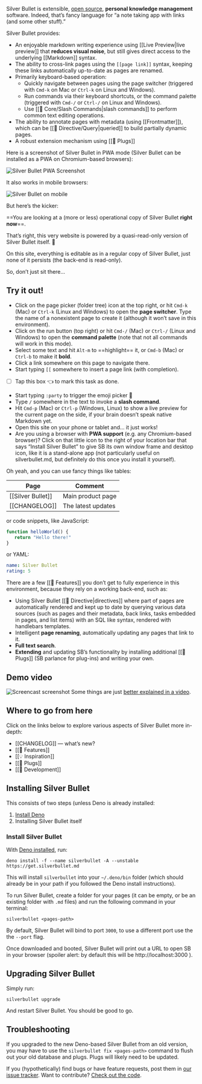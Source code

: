 Silver Bullet is extensible, [open source](https://github.com/silverbulletmd/silverbullet), **personal
knowledge management** software. Indeed, that’s fancy language for “a note taking app with links (and some other stuff).”

Silver Bullet provides:

* An enjoyable markdown writing experience using [[Live Preview|live preview]] that **reduces visual noise**, but still gives direct access to the underlying [[Markdown]] syntax.
* The ability to cross-link pages using the `[[page link]]` syntax, keeping these links automatically up-to-date as pages are renamed.
* Primarily keyboard-based operation:
  * Quickly navigate between pages using the page switcher (triggered with `Cmd-k` on Mac or `Ctrl-k` on Linux and Windows).
  * Run commands via their keyboard shortcuts, or the command palette (triggered with `Cmd-/` or `Ctrl-/` on Linux and Windows).
  * Use [[🔌 Core/Slash Commands|slash commands]] to perform common text editing operations.
* The ability to annotate pages with metadata (using [[Frontmatter]]), which can be [[🔌 Directive/Query|queried]] to build partially dynamic pages.
* A robust extension mechanism using [[🔌 Plugs]]

Here is a screenshot of Silver Bullet in PWA mode (Silver Bullet can be installed as a PWA on Chromium-based browsers):

![Silver Bullet PWA Screenshot](silverbullet-pwa.png)

It also works in mobile browsers:

![Silver Bullet on mobile](silverbullet-ios.png)


But here’s the kicker:

==You are looking at a (more or less) operational copy of Silver Bullet **right now**==.

That’s right, this very website is powered by a quasi-read-only version of Silver Bullet itself. 🤯

On this site, everything is editable as in a regular copy of Silver Bullet, just none of it persists (the back-end is read-only).

So, don’t just sit there...

## Try it out!
* Click on the page picker (folder tree) icon at the top right, or hit `Cmd-k` (Mac) or `Ctrl-k` (Linux and Windows) to open the **page switcher**. Type the name of a nonexistent page to create it (although it won’t save in this environment).
* Click on the run button (top right) or hit `Cmd-/` (Mac) or `Ctrl-/` (Linux and Windows) to open the **command palette** (note that not all commands will work in this mode).
* Select some text and hit `Alt-m` to ==highlight== it, or `Cmd-b` (Mac) or `Ctrl-b` to make it **bold**.
* Click a link somewhere on this page to navigate there.
* Start typing `[[` somewhere to insert a page link (with completion).
* [ ] Tap this box 👈 to mark this task as done.
* Start typing `:party` to trigger the emoji picker 🎉
* Type `/` somewhere in the text to invoke a **slash command**.
* Hit `Cmd-p` (Mac) or `Ctrl-p` (Windows, Linux) to show a live preview for the current page on the side, if your brain doesn’t speak native Markdown yet.
* Open this site on your phone or tablet and... it just works!
* Are you using a browser with **PWA support** (e.g. any Chromium-based
  browser)? Click on that little icon to the right of your location bar that says “Install Silver Bullet” to give SB its own window frame and desktop icon, like it is a stand-alone app (not particularly useful on silverbullet.md, but definitely do this once you install it yourself).

Oh yeah, and you can use fancy things like tables:

| Page | Comment |
|----------|----------|
| [[Silver Bullet]] | Main product page |
| [[CHANGELOG]] | The latest updates |

or code snippets, like JavaScript:

```javascript
function helloWorld() {
   return "Hello there!"
}
```

or YAML:

```yaml
name: Silver Bullet
rating: 5
```

There are a few [[🤯 Features]] you don’t get to fully experience in this environment, because they rely on a working back-end, such as:

* Using Silver Bullet [[🔌 Directive|directives]] where part of pages are automatically rendered and kept up to date by querying various data sources (such as pages and their metadata, back links, tasks embedded in pages, and list items) with an SQL like syntax, rendered with handlebars templates.
* Intelligent **page renaming**, automatically updating any pages that link to it.
* **Full text search**.
* **Extending** and updating SB’s functionality by installing additional [[🔌 Plugs]] (SB parlance for plug-ins) and writing your own.


## Demo video
![Screencast screenshot](demo-video-screenshot.png)
Some things are just [better explained in a video](https://youtu.be/VemS-cqAD5k).

## Where to go from here
Click on the links below to explore various aspects of Silver Bullet more
in-depth:

* [[CHANGELOG]] — what’s new?
* [[🤯 Features]]
* [[💡 Inspiration]]
* [[🔌 Plugs]]
* [[🔨 Development]]

## Installing Silver Bullet
This consists of two steps (unless Deno is already installed:

1. [Install Deno](https://deno.land/manual/getting_started/installation)
2. Installing Silver Bullet itself

### Install Silver Bullet
With [Deno installed](https://deno.land/manual/getting_started/installation), run:

```shell
deno install -f --name silverbullet -A --unstable https://get.silverbullet.md
```

This will install `silverbullet` into your `~/.deno/bin` folder (which should already be in your path if you followed the Deno install instructions).

To run Silver Bullet, create a folder for your pages (it can be empty, or be an existing folder with `.md` files) and run the following command in your terminal:

```shell
silverbullet <pages-path>
```

By default, Silver Bullet will bind to port `3000`, to use a different port use the the `--port` flag.

Once downloaded and booted, Silver Bullet will print out a URL to open SB in your browser (spoiler alert: by default this will be http://localhost:3000 ).

## Upgrading Silver Bullet
Simply run:

    silverbullet upgrade

And restart Silver Bullet. You should be good to go.

## Troubleshooting

If you upgraded to the new Deno-based Silver Bullet from an old version, you may have to use the `silverbullet fix <pages-path>` command to flush out your old database and plugs. Plugs will likely need to be updated.

If you (hypothetically) find bugs or have feature requests, post them in
[our issue tracker](https://github.com/silverbulletmd/silverbullet/issues). Want to contribute? [Check out the code](https://github.com/silverbulletmd/silverbullet).
